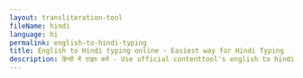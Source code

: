 ```yaml
--- 
layout: transliteration-tool 
fileName: hindi
language: hi
permalink: english-to-hindi-typing
title: English to Hindi typing online - Easiest way for Hindi Typing
description: हिन्दी में टाइप करें - Use official contenttool's english to hindi typing software to type in Hindi online
---
```


